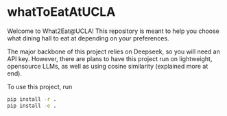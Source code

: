 # whatToEatAtUCLA

Welcome to What2Eat@UCLA! This repository is meant to help you choose what dining hall to eat at depending on your preferences. 

The major backbone of this project relies on Deepseek, so you will need an API key. However, there are plans to have this project run on lightweight, opensource LLMs, as well as using cosine similarity (explained more at end).

To use this project, run 

```sh
pip install -r .
pip install -e .
``` 
